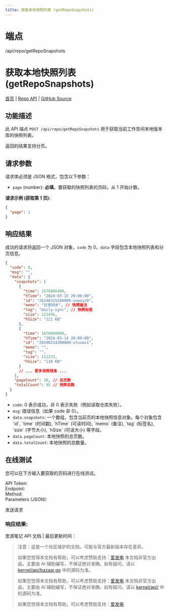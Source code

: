 ```yaml
---
title: 获取本地快照列表 (getRepoSnapshots)
---
```

# 端点

/api/repo/getRepoSnapshots

# 获取本地快照列表 (getRepoSnapshots)

[首页](../index.html) | [Repo API](index.html) | [GitHub Source](https://github.com/siyuan-note/siyuan/blob/master/kernel/api/repo.go#L189)

## 功能描述

此 API 端点 `POST /api/repo/getRepoSnapshots` 用于获取当前工作空间本地版本库的快照列表。

返回的结果支持分页。

## 请求参数

请求体必须是 JSON 格式，包含以下参数：

-   `page` (number): **必填**。要获取的快照列表的页码，从 1 开始计数。

**请求示例 (获取第 1 页):**

```json
{
  "page": 1
}
```

## 响应结果

成功的请求将返回一个 JSON 对象，`code` 为 0，`data` 字段包含本地快照列表和分页信息。

```json
{
  "code": 0,
  "msg": "",
  "data": {
    "snapshots": [
      {
        "time": 1678886400,
        "hTime": "2024-03-15 20:00:00",
        "id": "20240315200000-uvwxyz0",
        "memo": "日常同步", // 快照备注
        "tag": "daily-sync", // 快照标签
        "size": 123456,
        "hSize": "121 KB"
      },
      {
        "time": 1678800000,
        "hTime": "2024-03-14 20:00:00",
        "id": "20240314200000-stuvwx1",
        "memo": "",
        "tag": "",
        "size": 112233,
        "hSize": "110 KB"
      }
      // ... 更多快照信息 ...
    ],
    "pageCount": 10, // 总页数
    "totalCount": 95 // 快照总数
  }
}
```

-   `code`: 0 表示成功，非 0 表示失败（例如读取仓库失败）。
-   `msg`: 错误信息（如果 code 非 0）。
-   `data.snapshots`: 一个数组，包含当前页的本地快照信息对象。每个对象包含 \`id\`, \`time\` (时间戳), \`hTime\` (可读时间), \`memo\` (备注), \`tag\` (标签名), \`size\` (字节大小), \`hSize\` (可读大小) 等字段。
-   `data.pageCount`: 本地快照的总页数。
-   `data.totalCount`: 本地快照的总数量。

## 在线测试

您可以在下方输入要获取的页码进行在线测试。

API Token:   
Endpoint:   
Method:   
Parameters (JSON):  
  
发送请求

### 响应结果:

思源笔记 API 文档 | 最后更新时间：

> 注意：这是一个社区维护的文档，可能与官方最新版本存在差异。
> 
> 如果您觉得本文档有帮助，可以考虑赞助支持：[爱发电](https://afdian.com/a/leolee9086?tab=feed)
> 本文档非官方出品，主要由 AI 辅助编写，不保证绝对准确。如有疑问，请以 [kernel/api/bazaar.go](https://github.com/siyuan-note/siyuan/blob/master/kernel/api/bazaar.go) 中的源码为准。
> 
> 如果您觉得本文档有帮助，可以考虑赞助支持：[爱发电](https://afdian.com/a/leolee9086?tab=feed)
> 本文档非官方出品，主要由 AI 辅助编写，不保证绝对准确。如有疑问，请以 [kernel/api/](https://github.com/siyuan-note/siyuan/blob/master/kernel/api/) 中的源码为准。
> 
> 如果您觉得本文档有帮助，可以考虑赞助支持：[爱发电](https://afdian.com/a/leolee9086?tab=feed)

